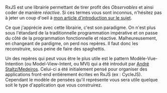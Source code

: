 RxJS est une librairie permettant de tirer profit des *Observables* et ainsi coder de manière *réactive*. Si ces termes vous sont inconnus, n'hésitez pas à jeter un coup d'oeil à [mon article d'introduction sur le sujet](https://www.julienpradet.fr/posts/introduction-a-rxjs "Introduction à RxJS").

Ce que j'apprécie avec cette librairie, c'est son paradigme. On n'est plus sous l'étandard de la traditionnelle programmation impérative et on passe du côté de la programmation fonctionnelle et réactive. Malheureusement, en changeant de pardigme, on perd nos repères. Il faut donc les reconstruire, sous peine de faire des spaghettis.

Un des repères qui peut vous être le plus utile est le pattern Modèle-Vue-Intention (ou Model-View-Intent, ou MVI) qui a été introduit par [André Staltz/Medeiros](http://futurice.com/blog/reactive-mvc-and-the-virtual-dom). Celui-ci a été initialement pensé pour organiser des applications front-end entièrement écrites en RxJS (ex&nbsp;: CycleJS). Cependant le modèle de pensées qu'il représente vous sera utile quelque soit le type d'application que vous construirez.